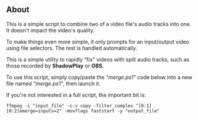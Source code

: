 ## About

This is a simple script to combine two of a video file's audio tracks into one. It doesn't impact the video's quality.

To make things even more simple, it only prompts for an input/output video using file selectors. The rest is handled automatically.

This is a simple utility to rapidly "fix" videos with split audio tracks, such as those recorded by **ShadowPlay** or **OBS**.

To use this script, simply copy/paste the *"merge.ps1"* code below into a new file named *"merge.ps1"*, then launch it.

If you're not interested in a full script, the important bit is:

```ffmpeg -i "input_file" -c:v copy -filter_complex "[0:1][0:2]amerge=inputs=2" -movflags faststart -y "output_file"```